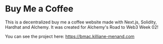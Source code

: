 # Buy Me a Coffee

This is a decentralized buy me a coffee website made with Next.js, Solidity, Hardhat and Alchemy.
It was created for Alchemy's Road to Web3 Week 02!

You can see the project here: <https://bmac.killiane-menand.com>